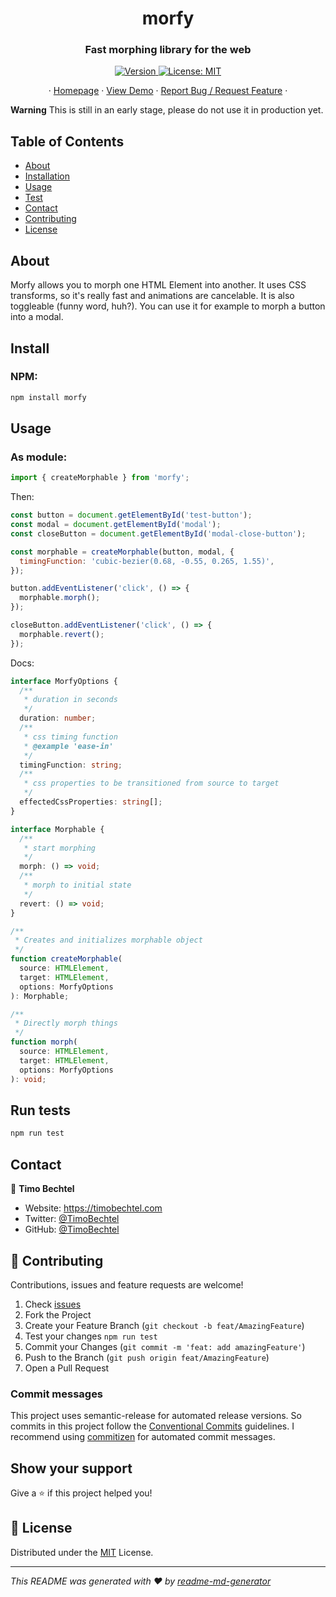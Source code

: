 <h1 align="center">morfy</h1>
<h3 align="center">Fast morphing library for the web</h3>
<p align="center">
  <a href="https://www.npmjs.com/package/morfy" target="_blank">
    <img alt="Version" src="https://img.shields.io/npm/v/morfy.svg">
  </a>
  <a href="https://github.com/TimoBechtel/morfy/blob/master/LICENSE" target="_blank">
    <img alt="License: MIT" src="https://img.shields.io/github/license/TimoBechtel/morfy" />
  </a>
</p>
<p align="center">
  ·
  <a href="https://github.com/TimoBechtel/morfy#readme">Homepage</a>
  ·
  <a href="https://timobechtel.github.io/morfy/">View Demo</a>
  ·
  <a href="https://github.com/TimoBechtel/morfy/issues">Report Bug / Request Feature</a>
  ·
</p>

**Warning** This is still in an early stage, please do not use it in production yet.

## Table of Contents

- [About](#About)
- [Installation](#Install)
- [Usage](#usage)
- [Test](#run-tests)
- [Contact](#contact)
- [Contributing](#Contributing)
- [License](#license)

## About

Morfy allows you to morph one HTML Element into another. It uses CSS transforms, so it's really fast and animations are cancelable. It is also toggleable (funny word, huh?). You can use it for example to morph a button into a modal.

## Install

### NPM:

```sh
npm install morfy
```

## Usage

### As module:

```javascript
import { createMorphable } from 'morfy';
```

Then:

```javascript
const button = document.getElementById('test-button');
const modal = document.getElementById('modal');
const closeButton = document.getElementById('modal-close-button');

const morphable = createMorphable(button, modal, {
  timingFunction: 'cubic-bezier(0.68, -0.55, 0.265, 1.55)',
});

button.addEventListener('click', () => {
  morphable.morph();
});

closeButton.addEventListener('click', () => {
  morphable.revert();
});
```

Docs:

```typescript
interface MorfyOptions {
  /**
   * duration in seconds
   */
  duration: number;
  /**
   * css timing function
   * @example 'ease-in'
   */
  timingFunction: string;
  /**
   * css properties to be transitioned from source to target
   */
  effectedCssProperties: string[];
}

interface Morphable {
  /**
   * start morphing
   */
  morph: () => void;
  /**
   * morph to initial state
   */
  revert: () => void;
}

/**
 * Creates and initializes morphable object
 */
function createMorphable(
  source: HTMLElement,
  target: HTMLElement,
  options: MorfyOptions
): Morphable;

/**
 * Directly morph things
 */
function morph(
  source: HTMLElement,
  target: HTMLElement,
  options: MorfyOptions
): void;
```

## Run tests

```sh
npm run test
```

## Contact

👤 **Timo Bechtel**

- Website: https://timobechtel.com
- Twitter: [@TimoBechtel](https://twitter.com/TimoBechtel)
- GitHub: [@TimoBechtel](https://github.com/TimoBechtel)

## 🤝 Contributing

Contributions, issues and feature requests are welcome!<br />

1. Check [issues](https://github.com/TimoBechtel/morfy/issues)
1. Fork the Project
1. Create your Feature Branch (`git checkout -b feat/AmazingFeature`)
1. Test your changes `npm run test`
1. Commit your Changes (`git commit -m 'feat: add amazingFeature'`)
1. Push to the Branch (`git push origin feat/AmazingFeature`)
1. Open a Pull Request

### Commit messages

This project uses semantic-release for automated release versions. So commits in this project follow the [Conventional Commits](https://www.conventionalcommits.org/en/v1.0.0-beta.2/) guidelines. I recommend using [commitizen](https://github.com/commitizen/cz-cli) for automated commit messages.

## Show your support

Give a ⭐️ if this project helped you!

## 📝 License

Distributed under the [MIT](https://github.com/TimoBechtel/morfy/blob/master/LICENSE) License.

---

_This README was generated with ❤️ by [readme-md-generator](https://github.com/kefranabg/readme-md-generator)_
